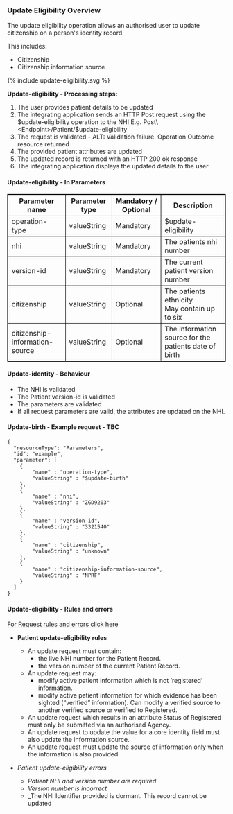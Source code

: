

### Update Eligibility Overview

The update eligibility operation allows an authorised user to update citizenship on a person's identity record.

This includes:
* Citizenship
* Citizenship information source
  

<div>
{% include update-eligibility.svg %}
</div>

**Update-eligibility - Processing steps:**

1. The user provides patient details to be updated
2. The integrating application sends an HTTP Post request using the $update-eligibility operation to the NHI E.g. Post\<Endpoint>/Patient/$update-eligibility
3. The request is validated - ALT: Validation failure. Operation Outcome resource returned
4. The provided patient attributes are updated
5. The updated record is returned with an HTTP 200 ok response
6. The integrating application displays the updated details to the user


<h4>Update-eligibility - In Parameters</h4>
<table>
<style>
table, th, td {
  border: 1px solid black;
  border-collapse: collapse;
}
</style>
<tr><th> Parameter name </th>
<th> Parameter type </th>
<th> Mandatory / Optional </th>
<th> Description </th></tr>

<tr><td> operation-type </td>
<td> valueString </td>
<td> Mandatory </td>
<td> $update-eligibility </td></tr>

<tr><td> nhi </td>
<td> valueString </td>
<td> Mandatory </td>
<td> The patients nhi number </td></tr>

<tr><td> version-id </td>
<td> valueString </td>
<td> Mandatory </td>
<td> The current patient version number </td></tr>

<tr><td> citizenship </td>
<td> valueString </td>
<td> Optional </td>
<td> The patients ethnicity <br /> May contain up to six </td></tr>

<tr><td> citizenship-information-source </td>
<td> valueString </td>
<td> Optional </td>
<td> The information source for the patients date of birth </td></tr>
</table>

#### Update-identity - Behaviour
  * The NHI is validated
  * The Patient version-id is validated
  * The parameters are validated
  * If all request parameters are valid, the attributes are updated on the NHI.


#### Update-birth - Example request - TBC

```  
{
  "resourceType": "Parameters",
  "id": "example",
  "parameter": [
    {
        "name" : "operation-type",
        "valueString" : "$update-birth"
    },
    {
        "name" : "nhi",
        "valueString" : "ZGD9203"
    },
    {
        "name" : "version-id",
        "valueString" : "3321540"
    },
    {
        "name" : "citizenship",
        "valueString" : "unknown" 
    },
    {
        "name" : "citizenship-information-source",
        "valueString" : "NPRF" 
    }
  ]
}

```

#### Update-eligibility - Rules and errors
  
[For Request rules and errors click here](/general.html#request-rules-and-errors)

* **Patient update-eligibility rules**
  * An update request must contain:
    * the live NHI number for the Patient Record.
    * the version number of the current Patient Record.
  * An update request may:
    * modify active patient information which is not ‘registered’ information.
    * modify active patient information for which evidence has been sighted (“verified” information). Can modify a verified source to another verified source or verified to Registered.
  * An update request which results in an attribute Status of Registered must only be submitted via an authorised Agency.
  * An update request to update the value for a core identity field must also update the information source.
  * An update request must update the source of information only when the information is also provided.


* _Patient update-eligibility errors_
  * _Patient NHI and version number are required_
  * _Version number is incorrect_
  * _The NHI Identifier provided is dormant. This record cannot be updated

